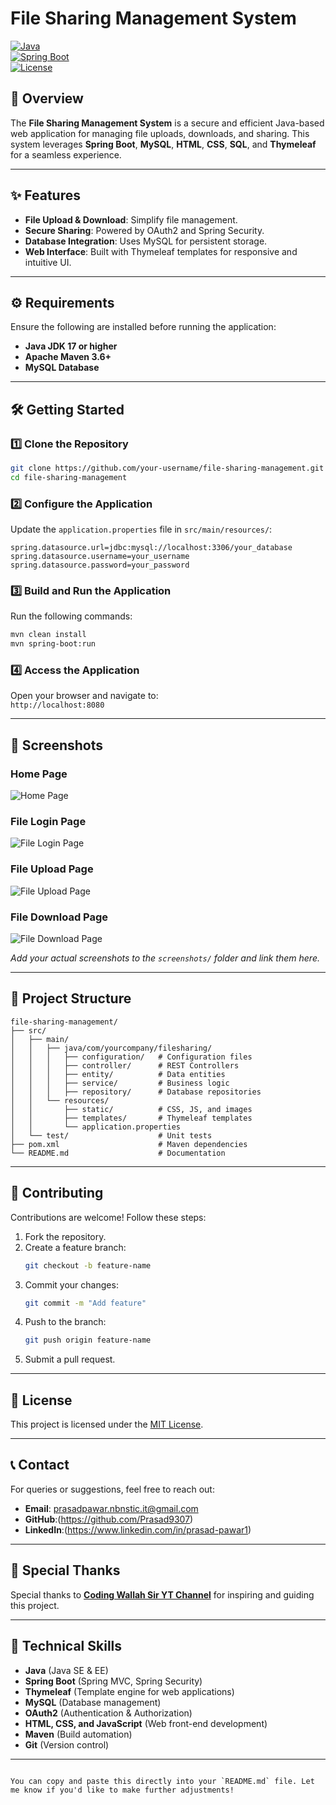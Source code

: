 # File Sharing Management System

[![Java](https://img.shields.io/badge/Language-Java-blue.svg)](https://www.java.com/)  
[![Spring Boot](https://img.shields.io/badge/Spring%20Boot-3.3.3-green.svg)](https://spring.io/projects/spring-boot)  
[![License](https://img.shields.io/badge/License-MIT-blue.svg)](LICENSE)

## 🚀 Overview

The **File Sharing Management System** is a secure and efficient Java-based web application for managing file uploads, downloads, and sharing. This system leverages **Spring Boot**, **MySQL**, **HTML**, **CSS**, **SQL**, and **Thymeleaf** for a seamless experience.

---

## ✨ Features

- **File Upload & Download**: Simplify file management.
- **Secure Sharing**: Powered by OAuth2 and Spring Security.
- **Database Integration**: Uses MySQL for persistent storage.
- **Web Interface**: Built with Thymeleaf templates for responsive and intuitive UI.

---

## ⚙️ Requirements

Ensure the following are installed before running the application:

- **Java JDK 17 or higher**
- **Apache Maven 3.6+**
- **MySQL Database**

---

## 🛠️ Getting Started

### 1️⃣ Clone the Repository

```bash
git clone https://github.com/your-username/file-sharing-management.git
cd file-sharing-management
```

### 2️⃣ Configure the Application

Update the `application.properties` file in `src/main/resources/`:

```properties
spring.datasource.url=jdbc:mysql://localhost:3306/your_database
spring.datasource.username=your_username
spring.datasource.password=your_password
```

### 3️⃣ Build and Run the Application

Run the following commands:

```bash
mvn clean install
mvn spring-boot:run
```

### 4️⃣ Access the Application

Open your browser and navigate to:  
`http://localhost:8080`

---

## 📸 Screenshots

### Home Page  
![Home Page](https://github.com/Prasad9307/File-Sharing-Manager/blob/main/src/1.PNG)

### File Login Page  
![File Login Page](https://github.com/Prasad9307/File-Sharing-Manager/blob/main/src/2.PNG)

### File Upload Page  
![File Upload Page](
https://github.com/Prasad9307/File-Sharing-Manager/blob/main/src/3.PNG)

### File Download Page  
![File Download Page](https://github.com/Prasad9307/File-Sharing-Manager/blob/main/src/4.PNG)

_Add your actual screenshots to the `screenshots/` folder and link them here._

---

## 📂 Project Structure

```plaintext
file-sharing-management/
├── src/
│   ├── main/
│   │   ├── java/com/yourcompany/filesharing/
│   │   │   ├── configuration/   # Configuration files
│   │   │   ├── controller/      # REST Controllers
│   │   │   ├── entity/          # Data entities
│   │   │   ├── service/         # Business logic
│   │   │   ├── repository/      # Database repositories
│   │   └── resources/
│   │       ├── static/          # CSS, JS, and images
│   │       ├── templates/       # Thymeleaf templates
│   │       └── application.properties
│   └── test/                    # Unit tests
├── pom.xml                      # Maven dependencies
└── README.md                    # Documentation
```

---

## 🤝 Contributing

Contributions are welcome! Follow these steps:

1. Fork the repository.
2. Create a feature branch:  
   ```bash
   git checkout -b feature-name
   ```
3. Commit your changes:  
   ```bash
   git commit -m "Add feature"
   ```
4. Push to the branch:  
   ```bash
   git push origin feature-name
   ```
5. Submit a pull request.

---

## 📜 License

This project is licensed under the [MIT License](LICENSE).

---

## 📞 Contact

For queries or suggestions, feel free to reach out:

- **Email**: prasadpawar.nbnstic.it@gmail.com 
- **GitHub**:(https://github.com/Prasad9307)  
- **LinkedIn**:(https://www.linkedin.com/in/prasad-pawar1)

---

## 🌟 Special Thanks

Special thanks to **[Coding Wallah Sir YT Channel](https://youtu.be/3Fam-U_wQag?si=7Ujn8NBFhOhjWtlx)** for inspiring and guiding this project.

---

## 🧰 Technical Skills

- **Java** (Java SE & EE)
- **Spring Boot** (Spring MVC, Spring Security)
- **Thymeleaf** (Template engine for web applications)
- **MySQL** (Database management)
- **OAuth2** (Authentication & Authorization)
- **HTML, CSS, and JavaScript** (Web front-end development)
- **Maven** (Build automation)
- **Git** (Version control)

---
```

You can copy and paste this directly into your `README.md` file. Let me know if you'd like to make further adjustments!
